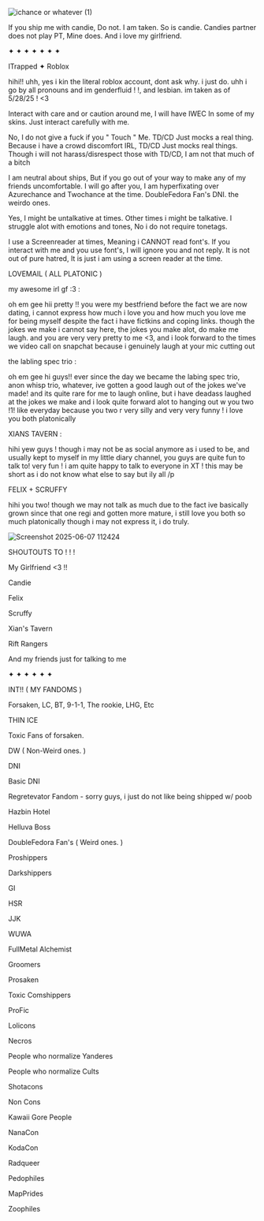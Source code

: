 
![ichance or whatever (1)](https://github.com/user-attachments/assets/a34ee6e4-ec3c-48d5-b3d9-d22c79238e34)

If you ship me with candie, Do not. I am taken. So is candie. Candies partner does not play PT, Mine does. And i love my girlfriend.

✦ ✦ ✦ ✦ ✦ ✦ ✦

ITrapped ✦ Roblox

hihi!! uhh, yes i kin the literal roblox account, dont ask why. i just do. uhh i go by all pronouns and im genderfluid ! !, and lesbian. im taken as of 5/28/25 ! <3

Interact with care and or caution around me, I will have IWEC In some of my skins. Just interact carefully with me.

  No, I do not give a fuck if you " Touch " Me. TD/CD Just mocks a real thing. Because i have a crowd discomfort IRL, TD/CD Just mocks real things. Though i will not harass/disrespect those with TD/CD, I am not that much of a bitch

I am neutral about ships, But if you go out of your way to make any of my friends uncomfortable. I will go after you, I am hyperfixating over Azurechance and Twochance at the time. DoubleFedora Fan's DNI. the weirdo ones.

Yes, I might be untalkative at times. Other times i might be talkative. I struggle alot with emotions and tones, No i do not require tonetags. 

I use a Screenreader at times, Meaning i CANNOT read font's. If you interact with me and you use font's, I will ignore you and not reply. It is not out of pure hatred, It is just i am using a screen reader at the time.

LOVEMAIL ( ALL PLATONIC )

my awesome irl gf :3 :

oh em gee hii pretty !! you were my bestfriend before the fact we are now dating, i cannot express how much i love you and how much you love me for being myself despite the fact i have fictkins and coping links. though the jokes we make i cannot say here, the jokes you make alot, do make me laugh. and you are very very pretty to me <3, and i look forward to the times we video call on snapchat because i genuinely laugh at your mic cutting out

the labling spec trio :

oh em gee hi guys!! ever since the day we became the labing spec trio, anon whisp trio, whatever, ive gotten a good laugh out of the jokes we've made! and its quite rare for me to laugh online, but i have deadass laughed at the jokes we make and i look quite forward alot to hanging out w you two !1! like everyday because you two r very silly and very very funny ! i love you both platonically

XIANS TAVERN :

hihi yew guys ! though i may not be as social anymore as i used to be, and usually kept to myself in my little diary channel, you guys are quite fun to talk to! very fun ! i am quite happy to talk to everyone in XT ! this may be short as i do not know what else to say but ily all /p

FELIX + SCRUFFY

hihi you two! though we may not talk as much due to the fact ive basically grown since that one regi and gotten more mature, i still love you both so much platonically though i may not express it, i do truly. 

![Screenshot 2025-06-07 112424](https://github.com/user-attachments/assets/94021ddc-1c58-458e-b0e4-7dfa8a0df32b)

SHOUTOUTS TO ! ! !

My Girlfriend <3 !!

Candie

Felix

Scruffy

Xian's Tavern

Rift Rangers

And my friends just for talking to me

✦ ✦ ✦ ✦ ✦ ✦


INT!! ( MY FANDOMS )

Forsaken, LC, BT, 9-1-1, The rookie, LHG, Etc

THIN ICE

Toxic Fans of forsaken.

DW ( Non-Weird ones. )


DNI

Basic DNI

Regretevator Fandom - sorry guys, i just do not like being shipped w/ poob

Hazbin Hotel

Helluva Boss

DoubleFedora Fan's ( Weird ones. )

Proshippers

Darkshippers

GI

HSR

JJK

WUWA

FullMetal Alchemist

Groomers

Prosaken

Toxic Comshippers

ProFic

Lolicons

Necros

People who normalize Yanderes

People who normalize Cults

Shotacons

Non Cons

Kawaii Gore People

NanaCon

KodaCon

Radqueer

Pedophiles

MapPrides

Zoophiles




